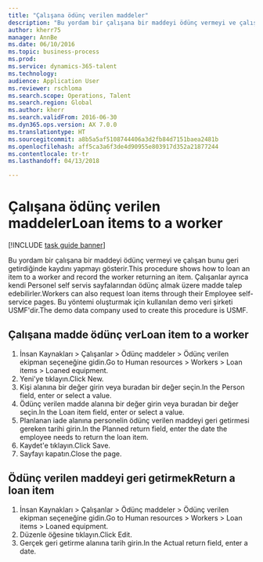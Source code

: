 ```yaml
--- 
title: "Çalışana ödünç verilen maddeler"
description: "Bu yordam bir çalışana bir maddeyi ödünç vermeyi ve çalışan bunu geri getirdiğinde kaydını yapmayı gösterir."
author: kherr75
manager: AnnBe
ms.date: 06/10/2016
ms.topic: business-process
ms.prod: 
ms.service: dynamics-365-talent
ms.technology: 
audience: Application User
ms.reviewer: rschloma
ms.search.scope: Operations, Talent
ms.search.region: Global
ms.author: kherr
ms.search.validFrom: 2016-06-30
ms.dyn365.ops.version: AX 7.0.0
ms.translationtype: HT
ms.sourcegitcommit: a8b5a5af5108744406a3d2fb84d7151baea2481b
ms.openlocfilehash: aff5ca3a6f3de4d90955e803917d352a21877244
ms.contentlocale: tr-tr
ms.lasthandoff: 04/13/2018

---
```

# <a name="loan-items-to-a-worker"></a><span data-ttu-id="47348-103">Çalışana ödünç verilen maddeler</span><span class="sxs-lookup"><span data-stu-id="47348-103">Loan items to a worker</span></span>

[!INCLUDE [task guide banner](../../includes/task-guide-banner.md)]

<span data-ttu-id="47348-104">Bu yordam bir çalışana bir maddeyi ödünç vermeyi ve çalışan bunu geri getirdiğinde kaydını yapmayı gösterir.</span><span class="sxs-lookup"><span data-stu-id="47348-104">This procedure shows how to loan an item to a worker and record the worker returning an item.</span></span> <span data-ttu-id="47348-105">Çalışanlar ayrıca kendi Personel self servis sayfalarından ödünç almak üzere madde talep edebilirler.</span><span class="sxs-lookup"><span data-stu-id="47348-105">Workers can also request loan items through their Employee self-service pages.</span></span> <span data-ttu-id="47348-106">Bu yöntemi oluşturmak için kullanılan demo veri şirketi USMF'dir.</span><span class="sxs-lookup"><span data-stu-id="47348-106">The demo data company used to create this procedure is USMF.</span></span>


## <a name="loan-item-to-a-worker"></a><span data-ttu-id="47348-107">Çalışana madde ödünç ver</span><span class="sxs-lookup"><span data-stu-id="47348-107">Loan item to a worker</span></span>
1. <span data-ttu-id="47348-108">İnsan Kaynakları > Çalışanlar > Ödünç maddeler > Ödünç verilen ekipman seçeneğine gidin.</span><span class="sxs-lookup"><span data-stu-id="47348-108">Go to Human resources > Workers > Loan items > Loaned equipment.</span></span>
2. <span data-ttu-id="47348-109">Yeni'ye tıklayın.</span><span class="sxs-lookup"><span data-stu-id="47348-109">Click New.</span></span>
3. <span data-ttu-id="47348-110">Kişi alanına bir değer girin veya buradan bir değer seçin.</span><span class="sxs-lookup"><span data-stu-id="47348-110">In the Person field, enter or select a value.</span></span>
4. <span data-ttu-id="47348-111">Ödünç verilen madde alanına bir değer girin veya buradan bir değer seçin.</span><span class="sxs-lookup"><span data-stu-id="47348-111">In the Loan item field, enter or select a value.</span></span>
5. <span data-ttu-id="47348-112">Planlanan iade alanına personelin ödünç verilen maddeyi geri getirmesi gereken tarihi girin.</span><span class="sxs-lookup"><span data-stu-id="47348-112">In the Planned return field, enter the date the employee needs to return the loan item.</span></span>
6. <span data-ttu-id="47348-113">Kaydet'e tıklayın.</span><span class="sxs-lookup"><span data-stu-id="47348-113">Click Save.</span></span>
7. <span data-ttu-id="47348-114">Sayfayı kapatın.</span><span class="sxs-lookup"><span data-stu-id="47348-114">Close the page.</span></span>

## <a name="return-a-loan-item"></a><span data-ttu-id="47348-115">Ödünç verilen maddeyi geri getirmek</span><span class="sxs-lookup"><span data-stu-id="47348-115">Return a loan item</span></span>
1. <span data-ttu-id="47348-116">İnsan Kaynakları > Çalışanlar > Ödünç maddeler > Ödünç verilen ekipman seçeneğine gidin.</span><span class="sxs-lookup"><span data-stu-id="47348-116">Go to Human resources > Workers > Loan items > Loaned equipment.</span></span>
2. <span data-ttu-id="47348-117">Düzenle öğesine tıklayın.</span><span class="sxs-lookup"><span data-stu-id="47348-117">Click Edit.</span></span>
3. <span data-ttu-id="47348-118">Gerçek geri getirme alanına tarih girin.</span><span class="sxs-lookup"><span data-stu-id="47348-118">In the Actual return field, enter a date.</span></span>


